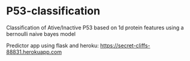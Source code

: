 # P53-classification
Classification of Ative/Inactive P53 based on 1d protein features using a bernoulli naive bayes model

Predictor app using flask and heroku:
https://secret-cliffs-88831.herokuapp.com
